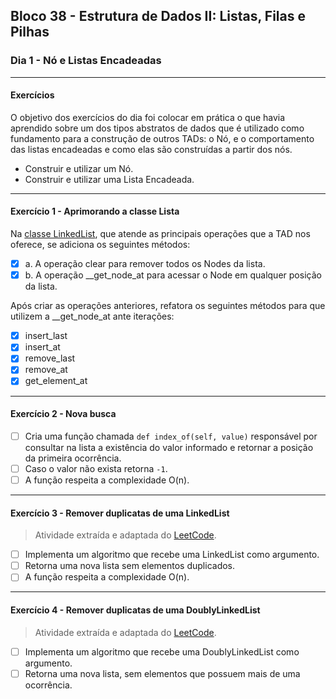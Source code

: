 ## Bloco 38 - Estrutura de Dados II: Listas, Filas e Pilhas

### Dia 1 -  Nó e Listas Encadeadas

---

#### Exercícios

O objetivo dos exercícios do dia foi colocar em prática o que havia aprendido sobre um dos tipos abstratos de dados que é utilizado como fundamento para a construção de outros TADs: o Nó, e o comportamento das listas encadeadas e como elas são construídas a partir dos nós.

- Construir e utilizar um Nó.
- Construir e utilizar uma Lista Encadeada.

---

#### Exercício 1 - Aprimorando a classe Lista

Na [classe LinkedList](./linked_list_content.py), que atende as principais operações que a TAD nos oferece, se adiciona os seguintes métodos:

- [x] a. A operação clear para remover todos os Nodes da lista.
- [x] b. A operação __get_node_at para acessar o Node em qualquer posição da lista.

Após criar as operações anteriores, refatora os seguintes métodos para que utilizem a __get_node_at ante iterações:

- [x] insert_last
- [x] insert_at
- [x] remove_last
- [x] remove_at
- [x] get_element_at

---

#### Exercício 2 - Nova busca

- [ ] Cria uma função chamada `def index_of(self, value)` responsável por consultar na lista a existência do valor informado e retornar a posição da primeira ocorrência.
- [ ] Caso o valor não exista retorna `-1`.
- [ ] A função respeita a complexidade O(n).

---

#### Exercício 3 - Remover duplicatas de uma LinkedList

 > Atividade extraída e adaptada do [LeetCode](https://leetcode.com/problems/remove-duplicates-from-sorted-list/).

- [ ] Implementa um algoritmo que recebe uma LinkedList como argumento.
- [ ] Retorna uma nova lista sem elementos duplicados.
- [ ] A função respeita a complexidade O(n).

---

#### Exercício 4 - Remover duplicatas de uma DoublyLinkedList

> Atividade extraída e adaptada do [LeetCode](https://leetcode.com/problems/remove-duplicates-from-sorted-list-ii/).

- [ ] Implementa um algoritmo que recebe uma DoublyLinkedList como argumento.
- [ ] Retorna uma nova lista, sem elementos que possuem mais de uma ocorrência.
